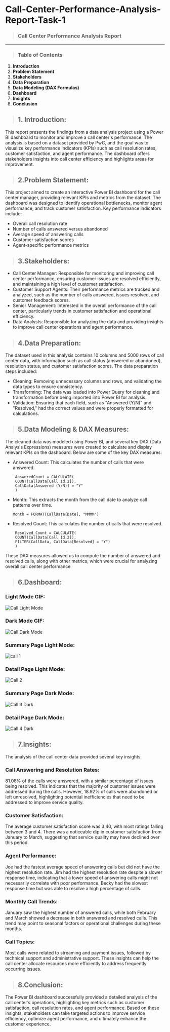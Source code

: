 # Call-Center-Performance-Analysis-Report-Task-1

> ### **Call Center Performance Analysis Report**
---

> ### **Table of Contents**

1. **Introduction**
2. **Problem Statement**
3. **Stakeholders**
4. **Data Preparation**
5. **Data Modeling (DAX Formulas)**
6. **Dashboard**
7. **Insights**
8. **Conclusion**

 
> ## **1. Introduction:**
This report presents the findings from a data analysis project using a Power BI dashboard to monitor and improve a call center's performance. The analysis is based on a dataset provided by PwC, and the goal was to visualize key performance indicators (KPIs) such as call resolution rates, customer satisfaction, and agent performance. The dashboard offers stakeholders insights into call center efficiency and highlights areas for improvement.


> ## **2.Problem Statement:**
This project aimed to create an interactive Power BI dashboard for the call center manager, providing relevant KPIs and metrics from the dataset. The dashboard was designed to identify operational bottlenecks, monitor agent performance, and track customer satisfaction. Key performance indicators include:

- Overall call resolution rate
- Number of calls answered versus abandoned
- Average speed of answering calls
- Customer satisfaction scores
- Agent-specific performance metrics

> ## **3.Stakeholders:**

- Call Center Manager: Responsible for monitoring and improving call center performance, ensuring customer issues are resolved efficiently, and maintaining a high level of customer satisfaction.
- Customer Support Agents: Their performance metrics are tracked and analyzed, such as the number of calls answered, issues resolved, and customer feedback scores.
- Senior Management: Interested in the overall performance of the call center, particularly trends in customer satisfaction and operational efficiency.
- Data Analysts: Responsible for analyzing the data and providing insights to improve call center operations and agent performance.

> ## **4.Data Preparation:**
The dataset used in this analysis contains 10 columns and 5000 rows of call center data, with information such as call status (answered or abandoned), resolution status, and customer satisfaction scores. The data preparation steps included:

- Cleaning: Removing unnecessary columns and rows, and validating the data types to ensure consistency.
- Transforming: The data was loaded into Power Query for cleaning and transformation before being imported into Power BI for analysis.
- Validation: Ensuring that each field, such as "Answered (Y/N)" and "Resolved," had the correct values and were properly formatted for calculations.
  
> ## **5.Data Modeling & DAX Measures:**
The cleaned data was modeled using Power BI, and several key DAX (Data Analysis Expressions) measures were created to calculate and display relevant KPIs on the dashboard. Below are some of the key DAX measures:

- Answered Count: This calculates the number of calls that were answered.

       AnsweredCount = CALCULATE(
       COUNT(CallData[Call Id.2]),
       CallData[Answered (Y/N)] = "Y"
       )
  
- Month: This extracts the month from the call date to analyze call patterns over time.


      Month = FORMAT(CallData[Date], "MMMM")

- Resolved Count: This calculates the number of calls that were resolved.


       Resolved_Count = CALCULATE(
       COUNT(CallData[Call Id.2]),
       FILTER(CallData, CallData[Resolved] = "Y")
       )
  
These DAX measures allowed us to compute the number of answered and resolved calls, along with other metrics, which were crucial for analyzing overall call center performance

> ## **6.Dashboard:**

   ### Light Mode GIF:
   
   
   ![Call Light Mode](https://github.com/user-attachments/assets/f6c4f2c5-7984-4db3-a562-6291a35a15ad)
   
   ### Dark Mode GIF: 
   
   ![Call Dark Mode](https://github.com/user-attachments/assets/70192f9f-43e6-4b03-9dbd-5c6b086987c3)

   ### Summary Page Light Mode: 
   
   ![call 1](https://github.com/user-attachments/assets/01f5f4be-4350-46d4-a87c-42d36b3ee9fb)
   
   ### Detail Page Light Mode: 
   
   ![Call 2](https://github.com/user-attachments/assets/54ef58cd-4add-4576-b303-4e50c39f8996)

   ### Summary Page Dark Mode: 
   
   ![Call 3 Dark ](https://github.com/user-attachments/assets/7ea1b688-a98f-4649-ada4-188730c3b960)

   ### Detail Page Dark Mode:
   
   ![Call 4 Dark ](https://github.com/user-attachments/assets/ca50c648-e184-44f3-af86-51d8dff727f9)
   
    


> ## **7.Insights:**
The analysis of the call center data provided several key insights:

### Call Answering and Resolution Rates:

81.08% of the calls were answered, with a similar percentage of issues being resolved. This indicates that the majority of customer issues were addressed during the calls.
However, 18.92% of calls were abandoned or left unresolved, highlighting potential inefficiencies that need to be addressed to improve service quality.

### Customer Satisfaction:

The average customer satisfaction score was 3.40, with most ratings falling between 3 and 4. There was a noticeable dip in customer satisfaction from January to March, suggesting that service quality may have declined over this period.


### Agent Performance:

Joe had the fastest average speed of answering calls but did not have the highest resolution rate.
Jim had the highest resolution rate despite a slower response time, indicating that a lower speed of answering calls might not necessarily correlate with poor performance.
Becky had the slowest response time but was able to resolve a high percentage of calls.


### Monthly Call Trends:

January saw the highest number of answered calls, while both February and March showed a decrease in both answered and resolved calls. This trend may point to seasonal factors or operational challenges during these months.

### Call Topics:

Most calls were related to streaming and payment issues, followed by technical support and administrative support. These insights can help the call center allocate resources more efficiently to address frequently occurring issues.

> ## **8.Conclusion:**
The Power BI dashboard successfully provided a detailed analysis of the call center’s operations, highlighting key metrics such as customer satisfaction, call resolution rates, and agent performance. Based on these insights, stakeholders can take targeted actions to improve service efficiency, optimize agent performance, and ultimately enhance the customer experience.
